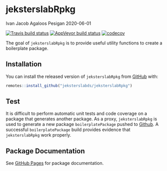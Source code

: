 jeksterslabRpkg
================
Ivan Jacob Agaloos Pesigan
2020-06-01

<!-- README.md is generated from README.Rmd. Please edit that file -->

<!-- badges: start -->

[![Travis build
status](https://travis-ci.com/jeksterslabds/jeksterslabRpkg.svg?branch=master)](https://travis-ci.com/jeksterslabds/jeksterslabRpkg)
[![AppVeyor build
status](https://ci.appveyor.com/api/projects/status/github/jeksterslabds/jeksterslabRpkg?branch=master&svg=true)](https://ci.appveyor.com/project/jeksterslabds/jeksterslabRpkg)
[![codecov](https://codecov.io/github/jeksterslabds/jeksterslabRpkg/branch/master/graphs/badge.svg)](https://codecov.io/github/jeksterslabds/jeksterslabRpkg)
<!-- badges: end -->

The goal of `jeksterslabRpkg` is to provide useful utility functions to
create a boilerplate package.

## Installation

You can install the released version of `jeksterslabRpkg` from
[GitHub](https://github.com/jeksterslabds/jeksterslabRpkg) with:

``` r
remotes::install_github("jeksterslabds/jeksterslabRpkg")
```

## Test

It is difficult to perform automatic unit tests and code coverage on a
package that generates another package. As a proxy, `jeksterslabRpkg` is
used to generate a new package `boilerplatePackage` pushed to
[Github](https://github.com/jeksterslabds/boilerplatePackage/). A
successful `boilerplatePackage` build provides evidence that
`jeksterslabRpkg` work properly.

## Package Documentation

See [GitHub
Pages](https://jeksterslabds.github.io/jeksterslabRpkg/index.html) for
package documentation.
